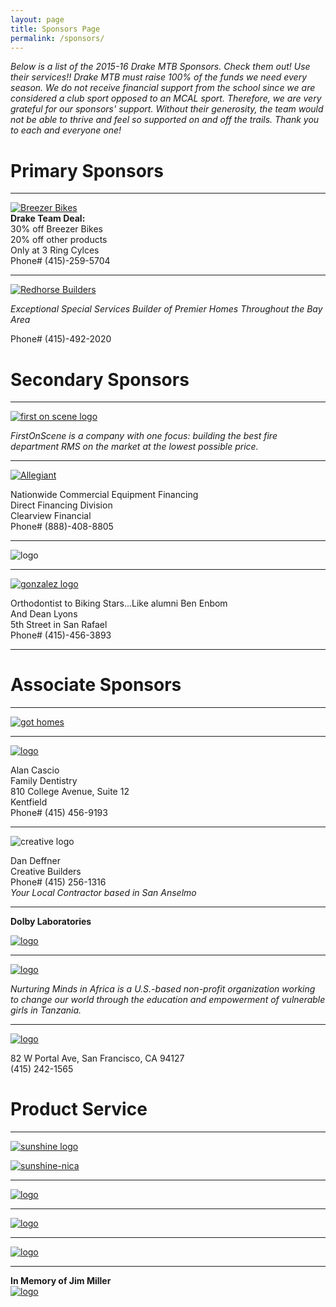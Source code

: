 ```yaml
---
layout: page
title: Sponsors Page
permalink: /sponsors/
---
```


_Below is a list of the 2015-16 Drake MTB Sponsors. Check them out! Use their services!! Drake MTB must raise 100% of the funds we need every season. We do not receive financial support from the school since we are considered a club sport opposed to an MCAL sport. Therefore, we are very grateful for our sponsors' support. Without their generosity, the team would not be able to thrive and feel so supported on and off the trails. Thank you to each and everyone one!_

# Primary Sponsors

--------------------------------------------------------------------------------

[![Breezer Bikes](../images/breezer.jpg)](http://breezerbikes.com)<br>
**Drake Team Deal:**<br>
30% off Breezer Bikes<br>
20% off other products<br>
Only at 3 Ring Cylces<br>
Phone# (415)-259-5704

--------------------------------------------------------------------------------

[![Redhorse Builders](../images/redhorse.jpg)](http://www.redhorseconstructors.com)

_Exceptional Special Services Builder of Premier Homes Throughout the Bay Area_

Phone# (415)-492-2020

# Secondary Sponsors

--------------------------------------------------------------------------------

[![first on scene logo](../images/First-On-Scene.jpg)](http://firstonscene.com)

_FirstOnScene is a company with one focus: building the best fire department RMS on the market at the lowest possible price._

--------------------------------------------------------------------------------

[![Allegiant](../images/Allegiant-logo.jpg)](http://www.clearviewfinancial.com)

Nationwide Commercial Equipment Financing<br>
Direct Financing Division<br>
Clearview Financial<br>
Phone# (888)-408-8805

--------------------------------------------------------------------------------

![logo](../images/dovetail-logo.jpg)

--------------------------------------------------------------------------------

[![gonzalez logo](../images/Gonzolez-logo.png)](http://www.drmichelleg.com)

Orthodontist to Biking Stars...Like alumni Ben Enbom<br>
And Dean Lyons<br>
5th Street in San Rafael<br>
Phone# (415)-456-3893

--------------------------------------------------------------------------------

# Associate Sponsors

--------------------------------------------------------------------------------

[![got homes](../images/got-homes.jpg)](http://gothomes.com)

--------------------------------------------------------------------------------

[![logo](../images/Alancascio-logo.png)](http://www.alancasciodds.com)

Alan Cascio<br>
Family Dentistry<br>
810 College Avenue, Suite 12<br>
Kentfield<br>
Phone# (415) 456-9193

--------------------------------------------------------------------------------

![creative logo](../images/creative-logo.jpg)

Dan Deffner<br>
Creative Builders<br>
Phone# (415) 256-1316<br>
_Your Local Contractor based in San Anselmo_

--------------------------------------------------------------------------------

**Dolby Laboratories**

[![logo](../images/Dolby_Vert_Black.png)](http://www.dolby.com/us/en/index.html)

--------------------------------------------------------------------------------

[![logo](../images/NurturingMinds-logo.png)](http://www.nurturingmindsinafrica.org)

_Nurturing Minds in Africa is a U.S.-based non-profit organization working to change our world through the education and empowerment of vulnerable girls in Tanzania._

--------------------------------------------------------------------------------

[![logo](../images/Smith-CPA.png)](http://www.Smithcpas.com)

82 W Portal Ave, San Francisco, CA 94127<br>
(415) 242-1565

# Product Service

--------------------------------------------------------------------------------

[![sunshine logo](../images/Sunshine-Bikes.jpg)](http://www.sunshinebicycle.com)

[![sunshine-nica](../images/nica-header.jpg)](http://www.sunshinebicycle.com/nica16/)

--------------------------------------------------------------------------------

[![logo](../images/pelo-logo.jpg)](http://www.pelofitness.com)

--------------------------------------------------------------------------------

[![logo](../images/marin-yoga.png)](http://www.Marinpoweryoga.com)

--------------------------------------------------------------------------------

[![logo](../images/iron-springs.png)](http://www.ironspringpub.com)

--------------------------------------------------------------------------------

**In Memory of Jim Miller**<br>
[![logo](../images/jmiller.jpg)](/jmiller)
